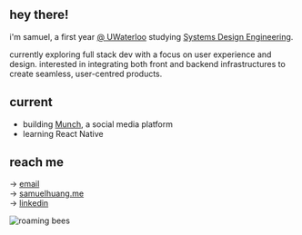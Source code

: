 ## hey there!

i'm samuel, a first year [@ UWaterloo](https://uwaterloo.ca/) studying [Systems Design Engineering](https://uwaterloo.ca/future-students/programs/systems-design-engineering).   

currently exploring full stack dev with a focus on user experience and design. interested in integrating both front and backend infrastructures to create seamless, user-centred products.

## current
- building [Munch](https://www.instagram.com/jointhemunch/), a social media platform
- learning React Native

## reach me
→ [email](mailto:samzehuang@gmail.com)<br>
→ [samuelhuang.me](https://samuelhuang.me/)<br>
→ [linkedin](https://www.linkedin.com/in/samuelzh/)<br>

<img alt="roaming bees" src="https://github.com/user-attachments/assets/2a574cc5-600e-42a0-b2b6-4f821f19ec48">
